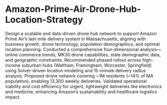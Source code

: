 # Amazon-Prime-Air-Drone-Hub-Location-Strategy
Design a scalable and data-driven drone hub network to support Amazon Prime Air’s last-mile delivery system in Massachusetts, aligning with business growth, drone technology, population demographics, and optimal location planning.
Conducted a comprehensive four-dimensional analysis—online commerce trends, MK30 drone capabilities, state demographic data, and geographic constraints. Recommended phased rollout across high-income suburban hubs (Waltham, Framingham, Worcester, Springfield) using Solver-driven location modeling and 15-minute delivery radius analysis.
Proposed drone network covering ~1M residents (~14% of MA population), enabling 13,300 weekly deliveries. Validated operational viability and cost efficiency for urgent, lightweight deliveries like electronics and medicine, enhancing Amazon’s sustainability and healthcare logistics impact.
